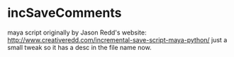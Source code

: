 # incSaveComments

maya script originally by Jason Redd's website: http://www.creativeredd.com/incremental-save-script-maya-python/
just a small tweak so it has a desc in the file name now.
